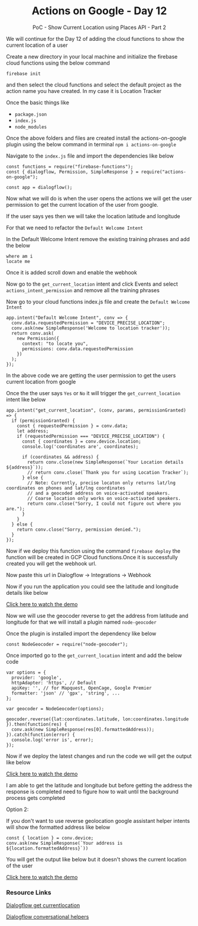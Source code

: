 <div align="center">
  <h1>Actions on Google - Day 12</h1>
  <p>PoC - Show Current Location using Places API - Part 2</p>
</div>

We will continue for the Day 12 of adding the cloud functions to show the current location of a user

Create a new directory in your local machine and initialize the firebase cloud functions using the below command

`firebase init`

and then select the cloud functions and select the default project as the action name you have created. In my case it is Location Tracker

Once the basic things like

* `package.json`
* `index.js`
* `node_modules`

Once the above folders and files are created install the actions-on-google plugin using the below command in terminal `npm i actions-on-google`

Navigate to the `index.js` file and import the dependencies like below

```
const functions = require("firebase-functions");
const { dialogflow, Permission, SimpleResponse } = require("actions-on-google");

const app = dialogflow();
```

Now what we will do is when the user opens the actions we will get the user permission to get the current location of the user from google.

If the user says yes then we will take the location latitude and longitude

For that we need to refactor the `Default Welcome Intent` 

In the Default Welcome Intent remove the existing training phrases and add the below

```
where am i
locate me
```

Once it is added scroll down and enable the webhook

Now go to the `get_current_location` intent and click Events and select `actions_intent_permission` and remove all the training phrases


Now go to your cloud functions index.js file and create the `Default Welcome Intent`

```
app.intent("Default Welcome Intent", conv => {
  conv.data.requestedPermission = "DEVICE_PRECISE_LOCATION";
  conv.ask(new SimpleResponse('Welcome to location tracker'));
  return conv.ask(
    new Permission({
      context: "to locate you",
      permissions: conv.data.requestedPermission
    })
  );
});
```

In the above code we are getting the user permission to get the users current location from google

Once the the user says `Yes` or `No` it will trigger the `get_current_location` intent like below

```
app.intent("get_current_location", (conv, params, permissionGranted) => {
  if (permissionGranted) {
    const { requestedPermission } = conv.data;
    let address;
    if (requestedPermission === "DEVICE_PRECISE_LOCATION") {
      const { coordinates } = conv.device.location;
      console.log('coordinates are', coordinates);

      if (coordinates && address) {
        return conv.close(new SimpleResponse(`Your Location details ${address}`));
        // return conv.close(`Thank you for using Location Tracker`);
      } else {
        // Note: Currently, precise locaton only returns lat/lng coordinates on phones and lat/lng coordinates
        // and a geocoded address on voice-activated speakers.
        // Coarse location only works on voice-activated speakers.
        return conv.close("Sorry, I could not figure out where you are.");
      }
    }
  } else {
    return conv.close("Sorry, permission denied.");
  }
});
```

Now if we deploy this function using the command `firebase deploy` the function will be created in GCP Cloud functions.Once it is successfully created you will get the webhook url.

Now paste this url in Dialogflow -> Integrations -> Webhook

Now if you run the application you could see the latitude and longitude details like below


[Click here to watch the demo](https://firebasestorage.googleapis.com/v0/b/momtemplates.appspot.com/o/location1.mp4?alt=media&token=9ddc9d3b-1ed9-4669-b961-3d09f3c025df)

Now we will use the geocoder reverse to get the address from latitude and longitude for that we will install a plugin named `node-geocoder`

Once the plugin is installed import the dependency like below

`const NodeGeocoder = require("node-geocoder");`

Once imported go to the `get_current_location` intent and add the below code

```
var options = {
  provider: 'google',
  httpAdapter: 'https', // Default
  apiKey: '', // for Mapquest, OpenCage, Google Premier
  formatter: 'json' // 'gpx', 'string', ...
};
    
var geocoder = NodeGeocoder(options);

geocoder.reverse({lat:coordinates.latitude, lon:coordinates.longitude }).then(function(res) {
  conv.ask(new SimpleResponse(res[0].formattedAddress));
}).catch(function(error) {
  console.log('error is', error);
});
```

Now if we deploy the latest changes and run the code we will get the output like below

[Click here to watch the demo](https://firebasestorage.googleapis.com/v0/b/momtemplates.appspot.com/o/location2.mp4?alt=media&token=6c3ecd43-b9fd-46e8-b923-c79008907c30)


I am able to get the latitude and longitude but before getting the address the response is completed need to figure how to wait until the background process gets completed


Option 2:

If you don't want to use reverse geolocation google assistant helper intents will show the formatted address like below

```
const { location } = conv.device;
conv.ask(new SimpleResponse(`Your address is ${location.formattedAddress}`))
```

You will get the output like below but it doesn't shows the current location of the user

[Click here to watch the demo](https://firebasestorage.googleapis.com/v0/b/momtemplates.appspot.com/o/video_2020-03-13_21-39-23.mp4?alt=media&token=8bb42576-9a19-48b0-ab9d-b2d3b266c391)


### Resource Links

[Dialogflow get currentlocation](https://cloudops2pm.com/2018/07/26/get-location-in-google-home-assistant-app-using-dialogflow-v2-api/)

[Dialogflow conversational helpers](https://developers.google.com/assistant/conversational/helpers)